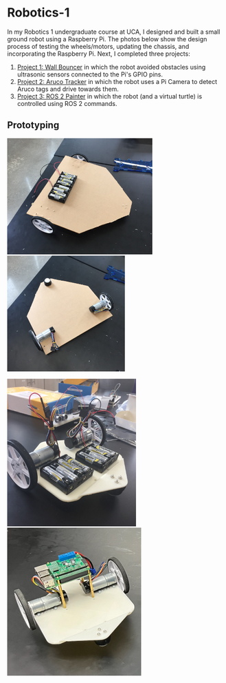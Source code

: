 # Robotics-1
In my Robotics 1 undergraduate course at UCA, I designed and built a small ground robot using a Raspberry Pi. The photos below show the design process of testing the wheels/motors, updating the chassis, and incorporating the Raspberry Pi. Next, I completed three projects: 

1. [Project 1: Wall Bouncer](https://github.com/willward20/Robotics-1/tree/main/Project-1-Wall-Bouncer) in which the robot avoided obstacles using ultrasonic sensors connected to the Pi's GPIO pins.
2. [Project 2: Aruco Tracker](https://github.com/willward20/Robotics-1/tree/main/Project-2-Aruco-Tracker) in which the robot uses a Pi Camera to detect Aruco tags and drive towards them.
3. [Project 3: ROS 2 Painter](https://github.com/willward20/Robotics-1/tree/main/Project-3-ROS2-Painter) in which the robot (and a virtual turtle) is controlled using ROS 2 commands.


## Prototyping
<img src="https://github.com/willward20/Robotics-1/blob/main/Gallery/EarlyPrototype1.JPG" width="338"/> <img src="https://github.com/willward20/Robotics-1/blob/main/Gallery/EarlyPrototype2.JPG" width="274"/> 

<img src="https://github.com/willward20/Robotics-1/blob/main/Gallery/NewChassis.JPG" width="300"/> <img src="https://github.com/willward20/Robotics-1/blob/main/Gallery/MotorDriverMounted.PNG" width="312"/> 
